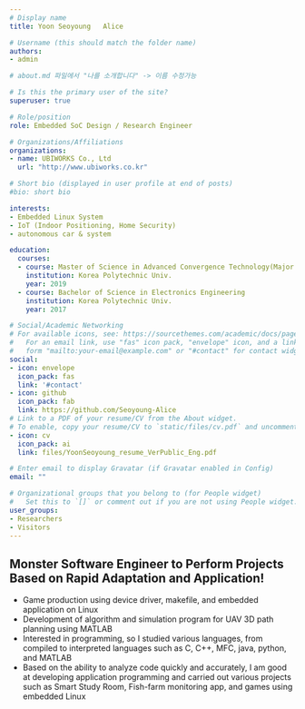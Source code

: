 ```yaml
---
# Display name
title: Yoon Seoyoung   Alice

# Username (this should match the folder name)
authors:
- admin

# about.md 파일에서 "나를 소개합니다" -> 이름 수정가능

# Is this the primary user of the site?
superuser: true

# Role/position
role: Embedded SoC Design / Research Engineer

# Organizations/Affiliations
organizations:
- name: UBIWORKS Co., Ltd
  url: "http://www.ubiworks.co.kr"

# Short bio (displayed in user profile at end of posts)
#bio: short bio

interests:
- Embedded Linux System
- IoT (Indoor Positioning, Home Security)
- autonomous car & system

education:
  courses:
  - course: Master of Science in Advanced Convergence Technology(Major of Electronics Engineering)
    institution: Korea Polytechnic Univ.
    year: 2019
  - course: Bachelor of Science in Electronics Engineering
    institution: Korea Polytechnic Univ.
    year: 2017

# Social/Academic Networking
# For available icons, see: https://sourcethemes.com/academic/docs/page-builder/#icons
#   For an email link, use "fas" icon pack, "envelope" icon, and a link in the
#   form "mailto:your-email@example.com" or "#contact" for contact widget.
social:
- icon: envelope
  icon_pack: fas
  link: '#contact'
- icon: github
  icon_pack: fab
  link: https://github.com/Seoyoung-Alice
# Link to a PDF of your resume/CV from the About widget.
# To enable, copy your resume/CV to `static/files/cv.pdf` and uncomment the lines below.
- icon: cv
  icon_pack: ai
  link: files/YoonSeoyoung_resume_VerPublic_Eng.pdf

# Enter email to display Gravatar (if Gravatar enabled in Config)
email: ""

# Organizational groups that you belong to (for People widget)
#   Set this to `[]` or comment out if you are not using People widget.
user_groups:
- Researchers
- Visitors
---
```


## Monster Software Engineer to Perform Projects Based on Rapid Adaptation and Application!

- Game production using device driver, makefile, and embedded application on Linux
- Development of algorithm and simulation program for UAV 3D path planning using MATLAB
- Interested in programming, so I studied various languages, from compiled to interpreted languages such as C, C++, MFC, java, python, and MATLAB
- Based on the ability to analyze code quickly and accurately, I am good at developing application programming and carried out various projects such as Smart Study Room, Fish-farm monitoring app, and games using embedded Linux